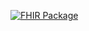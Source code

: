 [![FHIR Package](https://github.com/cybernop/fhir-validate-publish/actions/workflows/fhir-package.yml/badge.svg)](https://github.com/cybernop/fhir-validate-publish/actions/workflows/fhir-package.yml)
